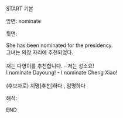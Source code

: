 START
기본

앞면:
nominate


뒷면:
<div>She has been nominated for the presidency. </div><div>그녀는 의장 자리에 추천되었다.</div><div><br></div><div><div><div>저는 다영이를 추천합니다. - 저는 성소요!</div></div><div><div>I nominate Dayoung! - I nominate Cheng Xiao!</div></div></div><div><br></div><div>(후보자로) 지명[추천]하다 , 임명하다</div>


해석:

END